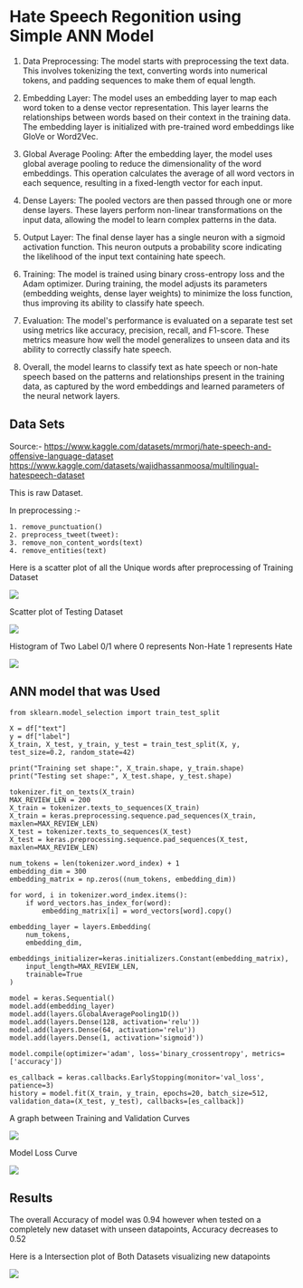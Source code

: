 # Hate Speech Regonition using Simple ANN Model

1. Data Preprocessing: The model starts with preprocessing the text data. This involves tokenizing the text, converting words into numerical tokens, and padding sequences to make them of equal length.

2. Embedding Layer: The model uses an embedding layer to map each word token to a dense vector representation. This layer learns the relationships between words based on their context in the training data. The embedding layer is initialized with pre-trained word embeddings like GloVe or Word2Vec.

3. Global Average Pooling: After the embedding layer, the model uses global average pooling to reduce the dimensionality of the word embeddings. This operation calculates the average of all word vectors in each sequence, resulting in a fixed-length vector for each input.

4. Dense Layers: The pooled vectors are then passed through one or more dense layers. These layers perform non-linear transformations on the input data, allowing the model to learn complex patterns in the data.

5. Output Layer: The final dense layer has a single neuron with a sigmoid activation function. This neuron outputs a probability score indicating the likelihood of the input text containing hate speech.

6. Training: The model is trained using binary cross-entropy loss and the Adam optimizer. During training, the model adjusts its parameters (embedding weights, dense layer weights) to minimize the loss function, thus improving its ability to classify hate speech.

6. Evaluation: The model's performance is evaluated on a separate test set using metrics like accuracy, precision, recall, and F1-score. These metrics measure how well the model generalizes to unseen data and its ability to correctly classify hate speech.

7. Overall, the model learns to classify text as hate speech or non-hate speech based on the patterns and relationships present in the training data, as captured by the word embeddings and learned parameters of the neural network layers.


## Data Sets
Source:- 
            https://www.kaggle.com/datasets/mrmorj/hate-speech-and-offensive-language-dataset
            https://www.kaggle.com/datasets/wajidhassanmoosa/multilingual-hatespeech-dataset      

This is raw Dataset.

In preprocessing :-

    1. remove_punctuation()
    2. preprocess_tweet(tweet):
    3. remove_non_content_words(text)
    4. remove_entities(text)
    
Here is a scatter plot of all the Unique words after preprocessing of Training Dataset

![](Vectors_reference_to_hate.png)

Scatter plot of Testing Dataset 

![](test_plot.png)

Histogram of Two Label 0/1 where
    0 represents Non-Hate
    1 represents Hate        
    
![](label_histogram.png)

## ANN model that was Used
    from sklearn.model_selection import train_test_split
    
    X = df["text"]
    y = df["label"]
    X_train, X_test, y_train, y_test = train_test_split(X, y, test_size=0.2, random_state=42)
    
    print("Training set shape:", X_train.shape, y_train.shape)
    print("Testing set shape:", X_test.shape, y_test.shape)
    
    tokenizer.fit_on_texts(X_train)
    MAX_REVIEW_LEN = 200
    X_train = tokenizer.texts_to_sequences(X_train)
    X_train = keras.preprocessing.sequence.pad_sequences(X_train, maxlen=MAX_REVIEW_LEN)
    X_test = tokenizer.texts_to_sequences(X_test)
    X_test = keras.preprocessing.sequence.pad_sequences(X_test, maxlen=MAX_REVIEW_LEN)
    
    num_tokens = len(tokenizer.word_index) + 1
    embedding_dim = 300
    embedding_matrix = np.zeros((num_tokens, embedding_dim))
    
    for word, i in tokenizer.word_index.items():
        if word_vectors.has_index_for(word):
            embedding_matrix[i] = word_vectors[word].copy()
    
    embedding_layer = layers.Embedding(
        num_tokens,
        embedding_dim,
        embeddings_initializer=keras.initializers.Constant(embedding_matrix),
        input_length=MAX_REVIEW_LEN,
        trainable=True
    )
    
    model = keras.Sequential()
    model.add(embedding_layer)
    model.add(layers.GlobalAveragePooling1D())
    model.add(layers.Dense(128, activation='relu'))
    model.add(layers.Dense(64, activation='relu'))
    model.add(layers.Dense(1, activation='sigmoid'))
    
    model.compile(optimizer='adam', loss='binary_crossentropy', metrics=['accuracy'])
    
    es_callback = keras.callbacks.EarlyStopping(monitor='val_loss', patience=3)
    history = model.fit(X_train, y_train, epochs=20, batch_size=512, validation_data=(X_test, y_test), callbacks=[es_callback])

A graph between Training and Validation Curves

![](loss_curve.png)

Model Loss Curve

![](model_loss.png)

## Results

The overall Accuracy of model was 0.94 however when tested on a completely new dataset with unseen datapoints, Accuracy decreases to 0.52

Here is a Intersection plot of Both Datasets visualizing new datapoints

![](intersection.png)
